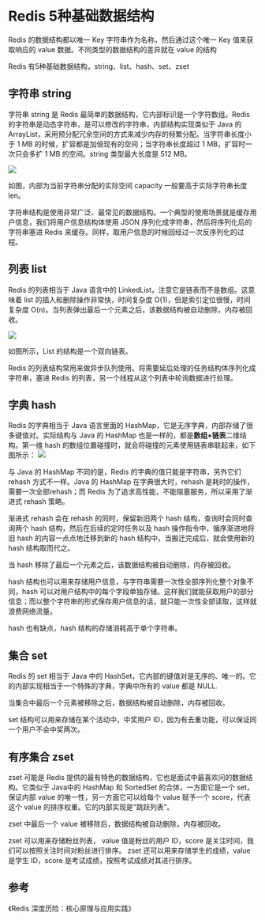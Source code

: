 # Redis 5种基础数据结构

Redis 的数据结构都以唯一 Key 字符串作为名称，然后通过这个唯一 Key 值来获取响应的 value 数据。不同类型的数据结构的差异就在 value 的结构

Redis 有5种基础数据结构，string、list、hash、set、zset

## 字符串 string
字符串 string 是 Redis 最简单的数据结构，它内部标识是一个字符数组。Redis 的字符串是动态字符串，是可以修改的字符串，内部结构实现类似于 Java 的 ArrayList，采用预分配冗余空间的方式来减少内存的频繁分配。当字符串长度小于 1 MB 的时候，扩容都是加倍现有的空间；当字符串长度超过 1 MB，扩容时一次只会多扩 1 MB 的空间。string 类型最大长度是 512 MB。

![](https://note.youdao.com/yws/api/personal/file/63980F8F9EC34565A42539F99794ED3D?method=download&shareKey=03bab7d4feef5d19d60af4b7b6697725)

如图，内部为当前字符串分配的实际空间 capacity 一般要高于实际字符串长度 len。

字符串结构是使用非常广泛、最常见的数据结构。一个典型的使用场景就是缓存用户信息，我们将用户信息结构体使用 JSON 序列化成字符串，然后将序列化后的字符串塞进 Redis 来缓存。同样，取用户信息的时候回经过一次反序列化的过程。

## 列表 list
Redis 的列表相当于 Java 语言中的 LinkedList，注意它是链表而不是数组。这意味着 list 的插入和删除操作非常快，时间复杂度 O(1)，但是索引定位很慢，时间复杂度 O(n)。当列表弹出最后一个元素之后，该数据结构被自动删除，内存被回收。

![](https://note.youdao.com/yws/api/personal/file/E0AE5E8B7B604F34A040970CF5DF36C3?method=download&shareKey=33d05582394f580335490dfe7a8a66bf)

如图所示，List 的结构是一个双向链表。

Redis 的列表结构常用来做异步队列使用。将需要延后处理的任务结构体序列化成字符串，塞进 Redis 的列表，另一个线程从这个列表中轮询数据进行处理。


## 字典 hash
Redis 的字典相当于 Java 语言里面的 HashMap，它是无序字典，内部存储了很多键值对。实际结构与 Java 的 HashMap 也是一样的，都是**数组+链表**二维结构。第一维 hash 的数组位置碰撞时，就会将碰撞的元素使用链表串联起来，如下图所示：
![](https://note.youdao.com/yws/api/personal/file/0F6E645E36DF4EF69740077359E49427?method=download&shareKey=fe99077c5cf255f13280cd14c09de3e3)

与 Java 的 HashMap 不同的是，Redis 的字典的值只能是字符串，另外它们 rehash 方式不一样。Java 的 HashMap 在字典很大时，rehash 是耗时的操作，需要一次全部rehash；而 Redis 为了追求高性能，不能阻塞服务，所以采用了渐进式 rehash 策略。

渐进式 rehash 会在 rehash 的同时，保留新旧两个 hash 结构，查询时会同时查询两个 hash 结构，然后在后续的定时任务以及 hash 操作指令中，循序渐进地将旧 hash 的内容一点点地迁移到新的 hash 结构中，当搬迁完成后，就会使用新的 hash 结构取而代之。

当 hash 移除了最后一个元素之后，该数据结构被自动删除，内存被回收。

hash 结构也可以用来存储用户信息，与字符串需要一次性全部序列化整个对象不同，hash 可以对用户结构中的每个字段单独存储。这样我们就能获取用户的部分信息；而以整个字符串的形式保存用户信息的话，就只能一次性全部读取，这样就浪费网络流量。

hash 也有缺点，hash 结构的存储消耗高于单个字符串。

## 集合 set
Redis 的 set 相当于 Java 中的 HashSet，它内部的键值对是无序的、唯一的。它的内部实现相当于一个特殊的字典，字典中所有的 value 都是 NULL.

当集合中最后一个元素被移除之后，数据结构被自动删除，内存被回收。

set 结构可以用来存储在某个活动中，中奖用户 ID，因为有去重功能，可以保证同一个用户不会中奖两次。


## 有序集合 zset
zset 可能是 Redis 提供的最有特色的数据结构，它也是面试中最喜欢问的数据结构。它类似于 Java中的 HashMap 和 SortedSet 的合体，一方面它是一个 set，保证内部 value 的唯一性，另一方面它可以给每个 value 赋予一个 score，代表这个 value 的排序权重。它的内部实现是“跳跃列表”。

zset 中最后一个 value 被移除后，数据结构被自动删除，内存被回收。

zset 可以用来存储粉丝列表， value 值是粉丝的用户 ID，score 是关注时间，我们可以按照关注时间对粉丝进行排序。
zset 还可以用来存储学生的成绩，value 是学生 ID，score 是考试成绩，按照考试成绩对其进行排序。

## 参考
《Redis 深度历险：核心原理与应用实践》
